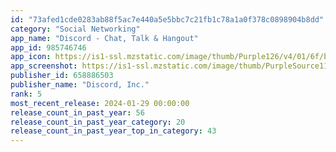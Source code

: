 ```yaml
---
id: "73afed1cde0283ab88f5ac7e440a5e5bbc7c21fb1c78a1a0f378c0898904b8dd"
category: "Social Networking"
app_name: "Discord - Chat, Talk & Hangout"
app_id: 985746746
app_icon: https://is1-ssl.mzstatic.com/image/thumb/Purple126/v4/01/6f/bc/016fbc95-41d4-3014-ef60-0439340ccf7c/AppIcon-0-0-1x_U007epad-0-0-0-85-220.png/1024x1024bb.png
app_screenshot: https://is1-ssl.mzstatic.com/image/thumb/PurpleSource116/v4/f8/e7/1f/f8e71f62-fe1c-eec0-75f2-da6e98eac8a2/ede3a453-28e9-4163-8730-a50f3bad069d_HT_6.5_1a.jpg/1242x2688bb.png
publisher_id: 658886503
publisher_name: "Discord, Inc."
rank: 5
most_recent_release: 2024-01-29 00:00:00
release_count_in_past_year: 56
release_count_in_past_year_category: 20
release_count_in_past_year_top_in_category: 43
---
```

